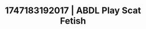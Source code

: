 ---
categories:
- Threesome action
- Hidden desires
- Real couple content
- Pegging play
- Lustful close-up
image: /assets/images/1747183192017.jpg
layout: post
seo:
  description: Featured content with artistic Scat Fetish, ABDL Play. HD images available.
  keywords: Scat Fetish, ABDL Play
  og_image: /assets/images/1747183192017.jpg
  schema_type: VisualArtwork
tags:
- '#1747183192017'
- ABDL Play
- Scat Fetish
title: 1747183192017 | ABDL Play Scat Fetish
---